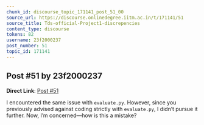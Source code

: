 ```yaml
---
chunk_id: discourse_topic_171141_post_51_00
source_url: https://discourse.onlinedegree.iitm.ac.in/t/171141/51
source_title: Tds-official-Project1-discrepencies
content_type: discourse
tokens: 82
username: 23f2000237
post_number: 51
topic_id: 171141
---
```


## Post #51 by 23f2000237

**Direct Link**: [Post #51](https://discourse.onlinedegree.iitm.ac.in/t/171141/51)

I encountered the same issue with `evaluate.py`. However, since you previously advised against coding strictly with `evaluate.py`, I didn’t pursue it further. Now, I’m concerned—how is this a mistake?
